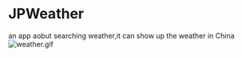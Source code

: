 # JPWeather
an app aobut searching weather,it can show up the weather in China
![weather.gif](https://github.com/Jimmy6464/JPWeather.git/weather.gif)

